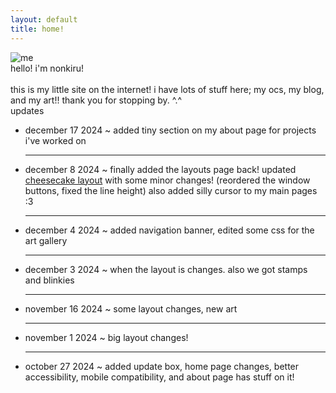 ```yaml
---
layout: default
title: home!
---
```

<div class="flex">
<div>
<img src="../assets/images/me.gif" alt="me">
</div>
<div>
hello! i'm nonkiru!
<br><br>
this is my little site on the internet! i have lots of stuff here; my ocs, my blog, and my art!! thank you for stopping by. ^.^ 

<div class="scrollbox">
<div class="scrollboxtitle">updates</div>
<ul>
<li>december 17 2024 ~ added tiny section on my about page for projects i've worked on</li>
<hr><li>december 8 2024 ~ finally added the layouts page back! updated <a href="layouts/cheesecake">cheesecake layout</a> with some minor changes! (reordered the window buttons, fixed the line height) also added silly cursor to my main pages :3</li>
<hr><li>december 4 2024 ~ added navigation banner, edited some css for the art gallery</li>
<hr><li>december 3 2024 ~ when the layout is changes. also we got stamps and blinkies</li>
<hr><li>november 16 2024 ~ some layout changes, new art</li>
<hr><li>november 1 2024 ~ big layout changes!</li>
<hr><li>october 27 2024 ~ added update box, home page changes, better accessibility, mobile compatibility, and about page has stuff on it!</li>
</ul>
</div>
<br>
<div style="text-align: center;"><img src="../assets/images/transrights.png" alt=""></div>
</div>

</div>